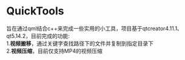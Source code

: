 # QuickTools
旨在通过qml结合c++来完成一些实用的小工具，项目基于qtcreator4.11.1、qt5.14.2，目前完成的功能:  
1.**视频搬移**，通过关键字查找路径下的文件并复制到指定目录下    
2.**视频压缩**，目前仅支持MP4的视频压缩
